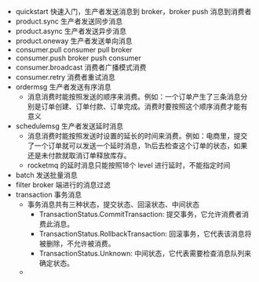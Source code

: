 
- quickstart 快速入门，生产者发送消息到 broker，broker push 消息到消费者
- product.sync 生产者发送同步消息
- product.async 生产者发送异步消息
- product.oneway 生产者发送单向消息
- consumer.pull consumer pull broker
- consumer.push broker push consumer
- consumer.broadcast 消费者广播模式消费
- consumer.retry 消费者重试消息
- ordermsg 生产者发送有序消息  
  - 消息消费时能按照发送的顺序来消费。例如：一个订单产生了三条消息分别是订单创建、订单付款、订单完成。消费时要按照这个顺序消费才能有意义
- schedulemsg 生产者发送延时消息  
  - 消息消费时能按照发送时设置的延长的时间来消费。例如：电商里，提交了一个订单就可以发送一个延时消息，1h后去检查这个订单的状态，如果还是未付款就取消订单释放库存。  
  - rocketmq 的延时消息只能按照18个 level 进行延时，不能指定时间
- batch 发送批量消息
- filter broker 端进行的消息过滤
- transaction 事务消息
  - 事务消息共有三种状态，提交状态、回滚状态、中间状态
    - TransactionStatus.CommitTransaction: 提交事务，它允许消费者消费此消息。 
    - TransactionStatus.RollbackTransaction: 回滚事务，它代表该消息将被删除，不允许被消费。
    - TransactionStatus.Unknown: 中间状态，它代表需要检查消息队列来确定状态。
  - 









